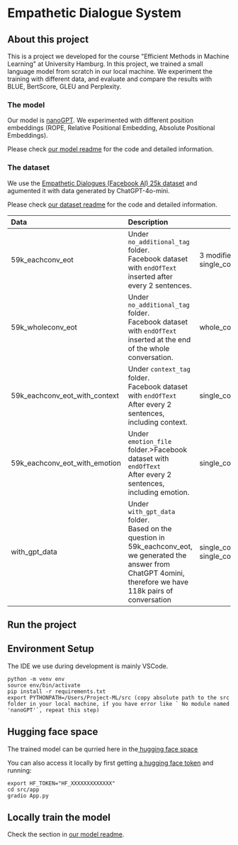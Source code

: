 # Empathetic Dialogue System
## About this project
This is a project we developed for the course "Efficient Methods in 
Machine Learning" at University Hamburg. 
In this project, we trained a small language model from scratch in our local 
machine. We experiment the training with different data, and evaluate and 
compare the 
results with BLUE, BertScore, GLEU and Perplexity. 

### The model
Our model is [nanoGPT](https://github.com/karpathy/nanoGPT). We experimented 
with different position embeddings (ROPE, Relative Positional Embedding, Absolute Positional Embeddings). 

Please check 
[our model readme](src/nanoGPT/README.md) for the code and detailed 
information. 

### The dataset
We use the [Empathetic Dialogues (Facebook AI) 25k dataset](https://www.kaggle.com/datasets/atharvjairath/empathetic-dialogues-facebook-ai/data) and 
agumented it with data generated by ChatGPT-4o-mini. 

Please check [our dataset 
readme](data/README.md) for the code and detailed information. 

| Data   | Description                                                                                                                                                                                | Trained Model                                                                         |
| :---------------------------- |:-------------------------------------------------------------------------------------------------------------------------------------------------------------------------------------------|---------------------------------------------------------------------------------------|
| 59k_eachconv_eot              | Under `no_additional_tag` folder. <br />Facebook dataset with `endOfText` inserted after  every 2 sentences.                                                                               | 3 modified models  <br/> single_conversation                                          |
| 59k_wholeconv_eot             | Under `no_additional_tag` folder. <br />Facebook dataset with `endOfText` inserted at  the end of the whole conversation.                                                                  | whole_conversation                                                                    |
| 59k_eachconv_eot_with_context | Under `context_tag` folder.<br />Facebook dataset with `endOfText`  <br />After every 2 sentences, including context.                                                                      | single_conversation_withcontext                                                       |
| 59k_eachconv_eot_with_emotion | Under `emotion_file` folder.>Facebook dataset with `endOfText`  <br />After every 2 sentences, including emotion.                                                                          | single_conversation_withemotion                                                       |
| with_gpt_data                 | Under `with_gpt_data` folder.  <br /> Based on  the question in 59k_eachconv_eot, we generated  the answer from ChatGPT 4omini, therefore we have 118k pairs of conversation               | single_conversation_withGPTdata_bs256, single_conversation_withGPTdata |

## Run the project
## Environment Setup
The IDE we use during development is mainly VSCode.
```
python -m venv env
source env/bin/activate
pip install -r requirements.txt
export PYTHONPATH=/Users/Project-ML/src (copy absolute path to the src 
folder in your local machine, if you have error like ` No module named 'nanoGPT'`, repeat this step)
```
## Hugging face space
The trained model can be qurried here in the[ hugging face space](https://huggingface.co/spaces/HannahLin271/nanoGPT)

You can also access it locally by first getting [a hugging face token](https://huggingface.co/docs/hub/security-tokens) and 
running:
```
export HF_TOKEN="HF_XXXXXXXXXXXXX"
cd src/app
gradio App.py
```

## Locally train the model

Check the section in [our model readme](src/nanoGPT/README.md).